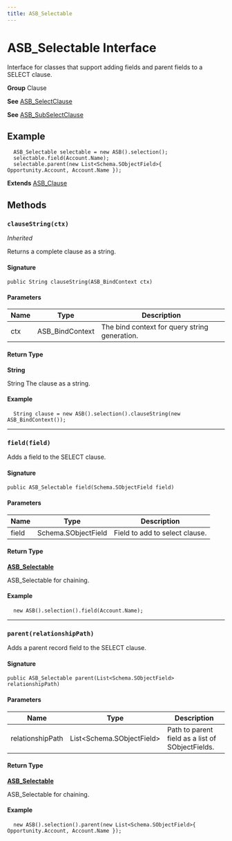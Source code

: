 ```yaml
---
title: ASB_Selectable
---
```


# ASB_Selectable Interface

Interface for classes that support adding fields and parent fields to a SELECT clause.

**Group** Clause

**See** [ASB_SelectClause](ASB_SelectClause)

**See** [ASB_SubSelectClause](ASB_SubSelectClause)

## Example
```apex
  ASB_Selectable selectable = new ASB().selection();
  selectable.field(Account.Name);
  selectable.parent(new List<Schema.SObjectField>{ Opportunity.Account, Account.Name });
```

**Extends**
[ASB_Clause](ASB_Clause)

## Methods
### `clauseString(ctx)`

*Inherited*

Returns a complete clause as a string.

#### Signature
```apex
public String clauseString(ASB_BindContext ctx)
```

#### Parameters
| Name | Type | Description |
|------|------|-------------|
| ctx | ASB_BindContext | The bind context for query string generation. |

#### Return Type
**String**

String The clause as a string.

#### Example
```apex
  String clause = new ASB().selection().clauseString(new ASB_BindContext());
```

---

### `field(field)`

Adds a field to the SELECT clause.

#### Signature
```apex
public ASB_Selectable field(Schema.SObjectField field)
```

#### Parameters
| Name | Type | Description |
|------|------|-------------|
| field | Schema.SObjectField | Field to add to select clause. |

#### Return Type
**[ASB_Selectable](ASB_Selectable)**

ASB_Selectable for chaining.

#### Example
```apex
  new ASB().selection().field(Account.Name);
```

---

### `parent(relationshipPath)`

Adds a parent record field to the SELECT clause.

#### Signature
```apex
public ASB_Selectable parent(List<Schema.SObjectField> relationshipPath)
```

#### Parameters
| Name | Type | Description |
|------|------|-------------|
| relationshipPath | List&lt;Schema.SObjectField&gt; | Path to parent field as a list of SObjectFields. |

#### Return Type
**[ASB_Selectable](ASB_Selectable)**

ASB_Selectable for chaining.

#### Example
```apex
  new ASB().selection().parent(new List<Schema.SObjectField>{ Opportunity.Account, Account.Name });
```